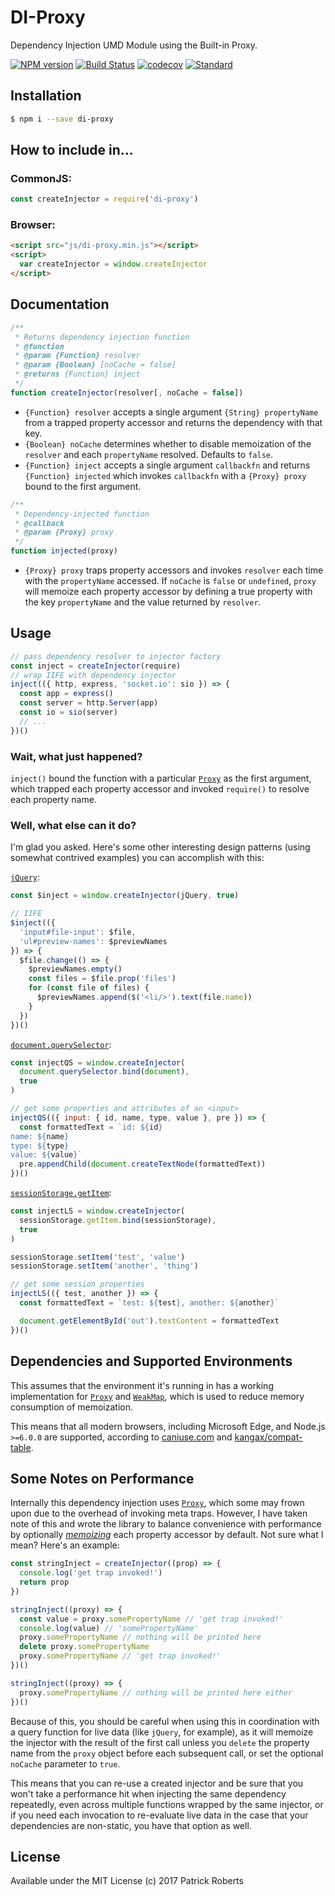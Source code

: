 # DI-Proxy

Dependency Injection UMD Module using the Built-in Proxy.

[![NPM version][npm-image]][npm-url] [![Build Status][travis-image]][travis-url] [![codecov][codecov-image]][codecov-url] [![Standard][code-style-image]][code-style-url]

## Installation

```bash
$ npm i --save di-proxy
```

## How to include in...

### CommonJS:

```js
const createInjector = require('di-proxy')
```

### Browser:

```html
<script src="js/di-proxy.min.js"></script>
<script>
  var createInjector = window.createInjector
</script>
```

## Documentation

```js
/**
 * Returns dependency injection function
 * @function
 * @param {Function} resolver
 * @param {Boolean} [noCache = false]
 * @returns {Function} inject
 */
function createInjector(resolver[, noCache = false])
```

* `{Function} resolver` accepts a single argument `{String} propertyName` from a trapped property accessor and returns the dependency with that key.
*  `{Boolean} noCache` determines whether to disable memoization of the `resolver` and each `propertyName` resolved.
  Defaults to `false`.
*  `{Function} inject` accepts a single argument `callbackfn` and returns `{Function} injected` which invokes `callbackfn` with a `{Proxy} proxy` bound to the first argument.

```js
/**
 * Dependency-injected function
 * @callback
 * @param {Proxy} proxy
 */
function injected(proxy)
```

* `{Proxy} proxy` traps property accessors and invokes `resolver` each time with the `propertyName` accessed.
  If `noCache` is `false` or `undefined`, `proxy` will memoize each property accessor by defining a true property with the key `propertyName` and the value returned by `resolver`.

## Usage

```js
// pass dependency resolver to injector factory
const inject = createInjector(require)
// wrap IIFE with dependency injector
inject(({ http, express, 'socket.io': sio }) => {
  const app = express()
  const server = http.Server(app)
  const io = sio(server)
  // ...
})()
```

### Wait, what just happened?

`inject()` bound the function with a particular [`Proxy`][proxy] as the first argument, which trapped each property accessor and invoked `require()` to resolve each property name.

### Well, what else can it do?

I'm glad you asked. Here's some other interesting design patterns (using somewhat contrived examples) you can accomplish with this:

[`jQuery`][jquery-demo]:

```js
const $inject = window.createInjector(jQuery, true)

// IIFE
$inject(({
  'input#file-input': $file,
  'ul#preview-names': $previewNames
}) => {
  $file.change(() => {
    $previewNames.empty()
    const files = $file.prop('files')
    for (const file of files) {
      $previewNames.append($('<li/>').text(file.name))
    }
  })
})()
```

[`document.querySelector`][query-selector-demo]:

```js
const injectQS = window.createInjector(
  document.querySelector.bind(document),
  true
)

// get some properties and attributes of an <input>
injectQS(({ input: { id, name, type, value }, pre }) => {
  const formattedText = `id: ${id}
name: ${name}
type: ${type}
value: ${value}`
  pre.appendChild(document.createTextNode(formattedText))
})()
```

[`sessionStorage.getItem`][session-storage-demo]:

```js
const injectLS = window.createInjector(
  sessionStorage.getItem.bind(sessionStorage),
  true
)

sessionStorage.setItem('test', 'value')
sessionStorage.setItem('another', 'thing')

// get some session properties
injectLS(({ test, another }) => {
  const formattedText = `test: ${test}, another: ${another}`

  document.getElementById('out').textContent = formattedText
})()
```

## Dependencies and Supported Environments

This assumes that the environment it's running in has a working implementation for [`Proxy`][proxy] and [`WeakMap`][weakmap], which is used to reduce memory consumption of memoization.

This means that all modern browsers, including Microsoft Edge, and Node.js `>=6.0.0` are supported, according to [caniuse.com][caniuse] and [kangax/compat-table][compat-table].

## Some Notes on Performance

Internally this dependency injection uses [`Proxy`][proxy], which some may frown upon due to the overhead of invoking meta traps. However, I have taken note of this and wrote the library to balance convenience with performance by optionally [_memoizing_][memoize] each property accessor by default. Not sure what I mean? Here's an example:

```js
const stringInject = createInjector((prop) => {
  console.log('get trap invoked!')
  return prop
})

stringInject((proxy) => {
  const value = proxy.somePropertyName // 'get trap invoked!'
  console.log(value) // 'somePropertyName'
  proxy.somePropertyName // nothing will be printed here
  delete proxy.somePropertyName
  proxy.somePropertyName // 'get trap invoked!'
})()

stringInject((proxy) => {
  proxy.somePropertyName // nothing will be printed here either
})()
```

Because of this, you should be careful when using this in coordination with a query function for live data (like `jQuery`, for example), as it will memoize the injector with the result of the first call unless you `delete` the property name from the `proxy` object before each subsequent call, or set the optional `noCache` parameter to `true`.

This means that you can re-use a created injector and be sure that you won't take a performance hit when injecting the same dependency repeatedly, even across multiple functions wrapped by the same injector, or if you need each invocation to re-evaluate live data in the case that your dependencies are non-static, you have that option as well.

## License

Available under the MIT License
(c) 2017 Patrick Roberts

[npm-url]: https://www.npmjs.com/package/di-proxy
[npm-image]: https://img.shields.io/npm/v/di-proxy.svg

[travis-url]: https://travis-ci.org/patrickroberts/di-proxy
[travis-image]: https://travis-ci.org/patrickroberts/di-proxy.svg?branch=master

[codecov-url]: https://codecov.io/gh/patrickroberts/di-proxy
[codecov-image]: https://codecov.io/gh/patrickroberts/di-proxy/branch/master/graph/badge.svg

[code-style-url]: https://standardjs.com/
[code-style-image]: https://img.shields.io/badge/code%20style-standard-brightgreen.svg

[jquery-demo]: https://jsfiddle.net/patrob10114/zhdj6jgb/
[query-selector-demo]: https://jsfiddle.net/patrob10114/jbu5tm1j/
[session-storage-demo]: https://jsfiddle.net/patrob10114/3yb8a5u4/

[proxy]: https://developer.mozilla.org/en-US/docs/Web/JavaScript/Reference/Global_Objects/Proxy
[memoize]: https://en.wikipedia.org/wiki/Memoization
[weakmap]: https://developer.mozilla.org/en-US/docs/Web/JavaScript/Reference/Global_Objects/WeakMap
[caniuse]: https://caniuse.com/#search=Proxy
[compat-table]: https://kangax.github.io/compat-table/es6/#test-Proxy
